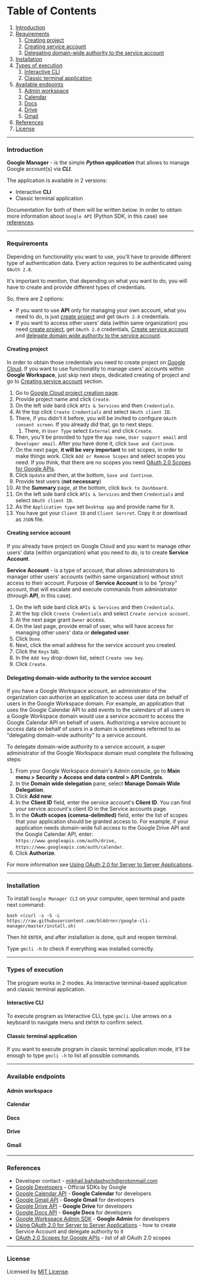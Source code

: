 # Table of Contents
1. [Introduction](#introduction)
2. [Requirements](#requirements)
   1. [Creating project](#creating-project)
   2. [Creating service account](#creating-service-account)
   3. [Delegating domain-wide authority to the service account](#delegating-domain-wide-authority-to-the-service-account)
3. [Installation](#installation)
4. [Types of execution](#types-of-execution)
   1. [Interactive CLI](#interactive-cli)
   2. [Classic terminal application](#classic-terminal-application)
5. [Available endpoints](#available-endpoints)
   1. [Admin workspace](#admin-workspace)
   2. [Calendar](#calendar)
   3. [Docs](#docs)
   4. [Drive](#drive)
   5. [Gmail](#gmail)
6. [References](#references)
7. [License](#license)

---

### Introduction
**Google Manager** - is the simple _**Python application**_ that allows to manage Google account(s) via _**CLI**_. 

The application is available in 2 versions:
- Interactive **CLI**
- Classic terminal application

Documentation for both of them will be written below. In order to obtain more information about 
`Google API` (Python SDK, in this case) see [references](#references).

---

### Requirements 

Depending on functionality you want to use, you'll have to provide different type of authentication data.
Every action requires to be authenticated using `OAuth 2.0`.

It's important to mention, that depending on what you want to do, you will have to create and
provide different types of credentials.

So, there are 2 options:
- If you want to use **API** only for managing your own account, what you need to do, is just [create project](#creating-project) and get `OAuth 2.0` credentials.
- If you want to access other users' data (within same organization) you need [create project](#creating-project), get `OAuth 2.0` credentials, [Create service account](#creating-service-account) and [delegate domain wide authority to the service account](#delegating-domain-wide-authority-to-the-service-account).

#### Creating project

In order to obtain those credentials you need to create project on [Google Cloud](https://console.cloud.google.com/).
If you want to use functionality to manage users' accounts within **Google Workspace**,
just skip next steps, dedicated creating of project and go to [Creating service account](#creating-service-account) section.

1. Go to [Google Cloud project creation page](https://console.cloud.google.com/projectcreate).
2. Provide project name and click `Create`.
3. On the left side bard click `APIs & Services` and then `Credentials`.
4. At the top click `Create Credentials` and select `OAuth client ID`.
5. There, if you didn't it before, you will be invited to configure `OAuth consent screen`. If you already did that, go to next steps.
   1. There, in `User Type` select `External` and click `Create`.
6. Then, you'll be provided to type the `App name`, `User support email` and `Developer email`. After you have done it, click `Save and Continue`.
7. On the next page, **it will be very important** to set scopes, in order to make things work. Click `Add or Remove Scopes` and select scopes you need. If you think, that there are no scopes you need [OAuth 2.0 Scopes for Google APIs](https://developers.google.com/identity/protocols/oauth2/scopes).
8. Click `Update` and then, at the bottom, `Save and Continue`.
9. Provide test users (**not necessary**)
10. At the **Summary** page, at the bottom, click `Back to Dashboard`.
11. On the left side bard click `APIs & Services` and then `Credentials` and select `OAuth client ID`.
12. As the `Application type` set `Desktop app` and provide name for it.
13. You have got your `Client ID` and `Client Sercret`. Copy it or download as `JSON` file.

#### Creating service account

If you already have project on Google Cloud and you want to manage other users' data (within organization)
what you need to do, is to create **Service Account**.

**Service Account** - is a type of account, that allows administrators to manager
other users' accounts (within same organization) without strict access to their account.
Purpose of **Service Account** is to be _"proxy"_ account, that will escalate and execute
commands from administrator (through **API**, in this case).

1. On the left side bard click `APIs & Services` and then `Credentials`.
2. At the top click `Create Credentials` and select `Create service account`.
3. At the next page grant `Owner` access.
4. On the last page, provide email of user, who will have access for managing other users' data or **delegated user**.
5. Click `Done`.
6. Next, click the email address for the service account you created.
7. Click the `Keys` tab.
8. In the `Add key` drop-down list, select `Create new key`.
9. Click `Create`.

#### Delegating domain-wide authority to the service account

If you have a Google Workspace account, an administrator of the organization can authorize an application to access user data on behalf of users in the Google Workspace domain. For example, an application that uses the Google Calendar API to add events to the calendars of all users in a Google Workspace domain would use a service account to access the Google Calendar API on behalf of users. Authorizing a service account to access data on behalf of users in a domain is sometimes referred to as "delegating domain-wide authority" to a service account.

To delegate domain-wide authority to a service account, a super administrator of the Google Workspace domain must complete the following steps:

1. From your Google Workspace domain's Admin console, go to **Main menu > Security > Access and data control > API Controls**.
2. In the **Domain wide delegation** pane, select **Manage Domain Wide Delegation**.
3. Click **Add new**.
4. In the **Client ID** field, enter the service account's **Client ID**. You can find your service account's client ID in the Service accounts page.
5. In the **OAuth scopes (comma-delimited)** field, enter the list of scopes that your application should be granted access to. For example, if your application needs domain-wide full access to the Google Drive API and the Google Calendar API, enter: `https://www.googleapis.com/auth/drive, https://www.googleapis.com/auth/calendar`.
6. Click **Authorize**.

For more information see [Using OAuth 2.0 for Server to Server Applications](https://developers.google.com/identity/protocols/oauth2/service-account).

---

### Installation

To install `Google Manager CLI` on your computer, open terminal and paste next command:

```
bash <(curl -s -S -L https://raw.githubusercontent.com/bl4drnnr/google-cli-manager/master/install.sh)
```

Then hit `ENTER`, and after installation is done, quit and reopen terminal.

Type `gmcli -h` to check if everything was installed correctly. 

---

### Types of execution

The program works in 2 modes. As Interactive terminal-based application and classic terminal application.

#### Interactive CLI

To execute program as Interactive CLI, type `gmcli`. Use arrows on a keyboard to navigate menu and `ENTER` to
confirm select.

#### Classic terminal application

If you want to execute program in classic terminal application mode, it'll be enough to type
`gmcli -h` to list all possible commands.

---

### Available endpoints

#### Admin workspace
#### Calendar
#### Docs
#### Drive
#### Gmail

---

### References

- Developer contact - [mikhail.bahdashych@protonmail.com](mailto:mikhail.bahdashych@protonmail.com)
- [Google Developers](https://developers.google.com/) - Official SDKs by Google
- [Google Calendar API](https://developers.google.com/calendar/api) - **Google Calendar** for developers
- [Google Gmail API](https://developers.google.com/gmail/api) - **Google Gmail** for developers
- [Google Drive API](https://developers.google.com/drive/api) - **Google Drive** for developers
- [Google Docs API](https://developers.google.com/docs/api) - **Google Docs** for developers
- [Google Workspace Admin SDK](https://developers.google.com/admin-sdk) - **Google Admin** for developers
- [Using OAuth 2.0 for Server to Server Applications](https://developers.google.com/identity/protocols/oauth2/service-account) - how to create Service Account and delegate authority to it  
- [OAuth 2.0 Scopes for Google APIs](https://developers.google.com/identity/protocols/oauth2/scopes) - list of all OAuth 2.0 scopes

---

### License

Licensed by [MIT License](LICENSE).
